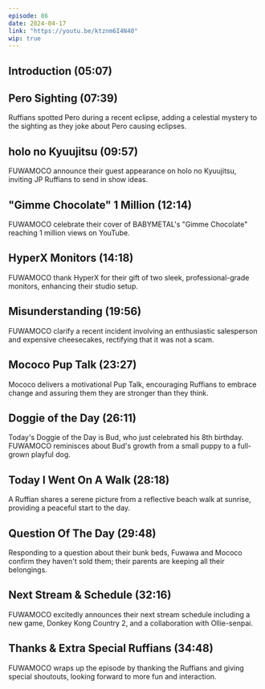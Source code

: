 ```yaml
---
episode: 86
date: 2024-04-17
link: "https://youtu.be/ktznm6I4N40"
wip: true
---
```


## Introduction (05:07)

## Pero Sighting (07:39)

Ruffians spotted Pero during a recent eclipse, adding a celestial mystery to the sighting as they joke about Pero causing eclipses.

## holo no Kyuujitsu (09:57)

FUWAMOCO announce their guest appearance on holo no Kyuujitsu, inviting JP Ruffians to send in show ideas.

## "Gimme Chocolate" 1 Million (12:14)

FUWAMOCO celebrate their cover of BABYMETAL's "Gimme Chocolate" reaching 1 million views on YouTube.

## HyperX Monitors (14:18)

FUWAMOCO thank HyperX for their gift of two sleek, professional-grade monitors, enhancing their studio setup.

## Misunderstanding (19:56)

FUWAMOCO clarify a recent incident involving an enthusiastic salesperson and expensive cheesecakes, rectifying that it was not a scam.

## Mococo Pup Talk (23:27)

Mococo delivers a motivational Pup Talk, encouraging Ruffians to embrace change and assuring them they are stronger than they think.

## Doggie of the Day (26:11)

Today's Doggie of the Day is Bud, who just celebrated his 8th birthday. FUWAMOCO reminisces about Bud's growth from a small puppy to a full-grown playful dog.

## Today I Went On A Walk (28:18)

A Ruffian shares a serene picture from a reflective beach walk at sunrise, providing a peaceful start to the day.

## Question Of The Day (29:48)

Responding to a question about their bunk beds, Fuwawa and Mococo confirm they haven't sold them; their parents are keeping all their belongings.

## Next Stream & Schedule (32:16)

FUWAMOCO excitedly announces their next stream schedule including a new game, Donkey Kong Country 2, and a collaboration with Ollie-senpai.

## Thanks & Extra Special Ruffians (34:48)

FUWAMOCO wraps up the episode by thanking the Ruffians and giving special shoutouts, looking forward to more fun and interaction.
